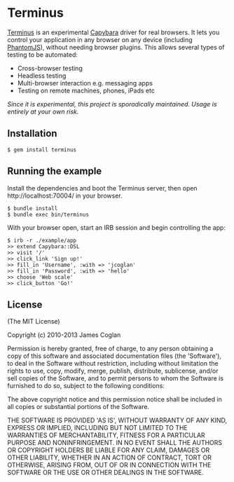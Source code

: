 # Terminus

[Terminus](http://terminus.jcoglan.com) is an experimental
[Capybara](https://github.com/jnicklas/capybara) driver for real browsers. It
lets you control your application in any browser on any device (including
[PhantomJS](http://phantomjs.org/)), without needing browser plugins. This
allows several types of testing to be automated:
    
* Cross-browser testing
* Headless testing
* Multi-browser interaction e.g. messaging apps
* Testing on remote machines, phones, iPads etc

_Since it is experimental, this project is sporadically maintained. Usage is
entirely at your own risk._


## Installation

```
$ gem install terminus
```


## Running the example

Install the dependencies and boot the Terminus server, then open
http://localhost:70004/ in your browser.

```
$ bundle install
$ bundle exec bin/terminus
```

With your browser open, start an IRB session and begin controlling the app:

```
$ irb -r ./example/app
>> extend Capybara::DSL
>> visit '/'
>> click_link 'Sign up!'
>> fill_in 'Username', :with => 'jcoglan'
>> fill_in 'Password', :with => 'hello'
>> choose 'Web scale'
>> click_button 'Go!'
```


## License

(The MIT License)

Copyright (c) 2010-2013 James Coglan

Permission is hereby granted, free of charge, to any person obtaining a copy of
this software and associated documentation files (the 'Software'), to deal in
the Software without restriction, including without limitation the rights to
use, copy, modify, merge, publish, distribute, sublicense, and/or sell copies
of the Software, and to permit persons to whom the Software is furnished to do
so, subject to the following conditions:

The above copyright notice and this permission notice shall be included in all
copies or substantial portions of the Software.

THE SOFTWARE IS PROVIDED 'AS IS', WITHOUT WARRANTY OF ANY KIND, EXPRESS OR
IMPLIED, INCLUDING BUT NOT LIMITED TO THE WARRANTIES OF MERCHANTABILITY,
FITNESS FOR A PARTICULAR PURPOSE AND NONINFRINGEMENT. IN NO EVENT SHALL THE
AUTHORS OR COPYRIGHT HOLDERS BE LIABLE FOR ANY CLAIM, DAMAGES OR OTHER
LIABILITY, WHETHER IN AN ACTION OF CONTRACT, TORT OR OTHERWISE, ARISING FROM,
OUT OF OR IN CONNECTION WITH THE SOFTWARE OR THE USE OR OTHER DEALINGS IN THE
SOFTWARE.

